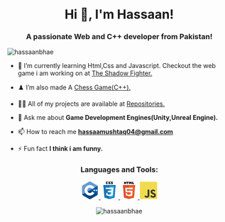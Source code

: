 <h1 align="center">Hi 👋, I'm Hassaan!</h1>
<h3 align="center">A passionate Web and C++ developer from Pakistan!</h3>

<p align="left"> <img src="https://komarev.com/ghpvc/?username=hassaanbhae&label=Profile%20views&color=0e75b6&style=flat" alt="hassaanbhae" /> </p>

- 🌱 I’m currently learning Html,Css and Javascript. Checkout the web game i am working on at [The Shadow Fighter.](https://hassaanbhae.github.io/Rock-Paper-Scissors/)

- ♟️ I’m also made A [Chess Game(C++).](https://github.com/HassaanBhae/Chess-Game-C-Plus-SFML)

- 👨‍💻 All of my projects are available at [Repositories.](https://github.com/HassaanBhae?tab=repositories)

- 💬 Ask me about **Game Development Engines(Unity,Unreal Engine).**

- 📫 How to reach me **hassaamushtaq04@gmail.com**

- ⚡ Fun fact **I think i am funny.**


<h3 align="center">Languages and Tools:</h3>
<p align="center"> <a href="https://www.w3schools.com/cpp/" target="_blank" rel="noreferrer"> <img src="https://raw.githubusercontent.com/devicons/devicon/master/icons/cplusplus/cplusplus-original.svg" alt="cplusplus" width="40" height="40"/> </a> <a href="https://www.w3schools.com/css/" target="_blank" rel="noreferrer"> <img src="https://raw.githubusercontent.com/devicons/devicon/master/icons/css3/css3-original-wordmark.svg" alt="css3" width="40" height="40"/> </a> <a href="https://www.w3.org/html/" target="_blank" rel="noreferrer"> <img src="https://raw.githubusercontent.com/devicons/devicon/master/icons/html5/html5-original-wordmark.svg" alt="html5" width="40" height="40"/> </a> <a href="https://developer.mozilla.org/en-US/docs/Web/JavaScript" target="_blank" rel="noreferrer"> <img src="https://raw.githubusercontent.com/devicons/devicon/master/icons/javascript/javascript-original.svg" alt="javascript" width="40" height="40"/> </a> </p>

<p align="center"><img align="center" src="https://github-readme-streak-stats.herokuapp.com/?user=hassaanbhae&theme=dark" alt="hassaanbhae" /></p>
